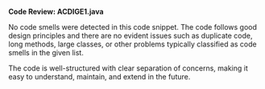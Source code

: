 **Code Review: ACDIGE1.java**

No code smells were detected in this code snippet. The code follows good design principles and there are no evident issues such as duplicate code, long methods, large classes, or other problems typically classified as code smells in the given list.

The code is well-structured with clear separation of concerns, making it easy to understand, maintain, and extend in the future.